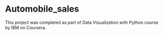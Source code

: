 # Automobile_sales
This project was completed as part of Data Visualization with Python course by IBM on Coursera.

